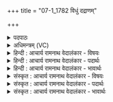 +++
title = "07-1_1782 विधुं दद्राणम्"

+++
<details><summary>पदपाठः</summary>

वि꣣धु꣢म्। वि꣢। धु꣢म्। द꣣द्राण꣢म्। स꣡म꣢꣯ने। सम्। अ꣣ने। बहूना꣢म्। यु꣡वा꣢꣯नम्। स꣡न्त꣢꣯म्। प꣣लितः꣢। ज꣣गार। देव꣡स्य꣢। प꣣श्य। का꣡व्य꣢꣯म्। म꣣हित्वा꣢। अ꣣द्य꣢। अ꣣। द्य꣢। म꣣मा꣡र꣢। सः। ह्यः। सम्। आ꣣न। १७८२।
</details>

<details><summary>अधिमन्त्रम् (VC)</summary>

- इन्द्रः
- बृहदुक्थो वामदेव्यः
- त्रिष्टुप्
- धैवतः
</details>

<details><summary>हिन्दी : आचार्य रामनाथ वेदालंकार - विषयः</summary>

प्रथम ऋचा की व्याख्या पूर्वार्चिक में ३२५ क्रमाङ्क पर चन्द्र-सूर्य और मन-आत्मा के विषय में की जा चुकी है। यहाँ दूसरी व्याख्या दर्शाते हैं।
</details>

<details><summary>हिन्दी : आचार्य रामनाथ वेदालंकार - पदार्थः</summary>

पदार्थान्वय -  (समने) सङ्ग्राम में (बहूनाम्) अनेक शत्रुओं को (विधुम्) बींधनेवाले, (दद्राणम्) उनकी दुर्गति करनेवाले (युवानं सन्तम्) युवा होते भी किसी वीर को (पलितः) बूढ़ा काल (जगार) निगल लेता है। (देवस्य) क्रीडा करनेवाले जगत्पति इन्द्र परमेश्वर के (महित्वा) महान् (काव्यम्) जगत्-रूप दृश्य काव्य को (पश्य) देखो,कि (सः) वह (अद्य) आज (ममार) मरा पड़ा है (यः) जो (ह्यः) कल (समान) भली-भाँति साँस ले रहा था,जीवित था ॥१॥
</details>

<details><summary>हिन्दी : आचार्य रामनाथ वेदालंकार - भावार्थः</summary>

भावार्थ -  बड़ी भारी शक्ति जिनके पास होती है,वे भी मृत्यु के मुख में जाने से नहीं बच पाते,यह देखकर धर्म-कर्मों में और परमात्मा के चिन्तन में मन लगाना चाहिए ॥१॥
</details>

<details><summary>संस्कृत : आचार्य रामनाथ वेदालंकार - विषयः</summary>

तत्र प्रथमा ऋक् पूर्वार्चिके ३२५ क्रमाङ्के चन्द्रसूर्यविषये मनआत्मविषये च व्याख्याता। अत्र प्रकारान्तरेण व्याख्यायते।
</details>

<details><summary>संस्कृत : आचार्य रामनाथ वेदालंकार - पदार्थः</summary>

पदार्थान्वय -  (समने) संग्रामे (बहूनाम्) अनेकेषां रिपूणाम् (विधुम्) वेद्धारम्।[व्यध ताडने दिवादिः,‘पॄभिदिव्यधिगृधिधृषिहृषिभ्यः’ उ० १।२३ इत्यनेन उः प्रत्ययः,‘ग्रहिज्या०’ अ० ६।१।१६ इति सम्प्रसारणम्।] (दद्राणम्) तेषां दुर्गतिं कुर्वाणम्।[द्रा कुत्सायां गतौ,ण्यन्तः,लिटः कानच्।] (युवानं सन्तम्) तरुणमपि सन्तं कञ्चिद् वीरम् (पलितः) वृद्धः कालः (जगार) निगिरति। (देवस्य) क्रीडाकर्तुः जगत्पतेरिन्द्रस्य (महित्वा) महत् (काव्यम्) जगद्रूपं दृश्यकाव्यम् (पश्य) निभालय,यत् (सः) असौ (अद्य) अस्मिन् दिने (ममार) मृतः शेते,यः (ह्यः) गते दिवसे (समान) सम्यक् प्राणान् धारयति स्म ॥१॥
</details>

<details><summary>संस्कृत : आचार्य रामनाथ वेदालंकार - भावार्थः</summary>

भावार्थ -  विपुलशक्तिमतामपि मृत्युमुखान्नोद्धार इत्यवलोक्य धर्मकर्मसु परमात्मचिन्तने च मनो निवेशनीयम् ॥१॥
</details>